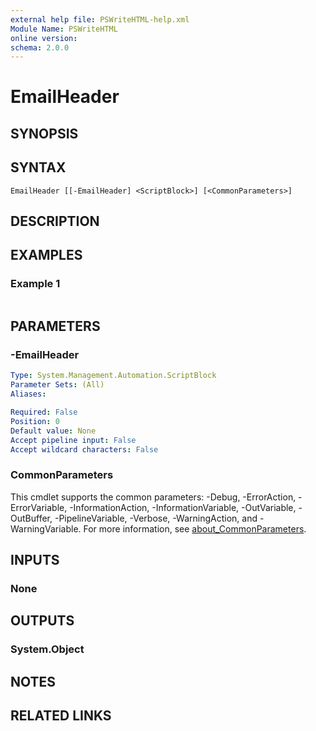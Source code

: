 ```yaml
---
external help file: PSWriteHTML-help.xml
Module Name: PSWriteHTML
online version:
schema: 2.0.0
---
```


# EmailHeader

## SYNOPSIS


## SYNTAX

```
EmailHeader [[-EmailHeader] <ScriptBlock>] [<CommonParameters>]
```

## DESCRIPTION


## EXAMPLES

### Example 1
```powershell

```



## PARAMETERS

### -EmailHeader


```yaml
Type: System.Management.Automation.ScriptBlock
Parameter Sets: (All)
Aliases:

Required: False
Position: 0
Default value: None
Accept pipeline input: False
Accept wildcard characters: False
```

### CommonParameters
This cmdlet supports the common parameters: -Debug, -ErrorAction, -ErrorVariable, -InformationAction, -InformationVariable, -OutVariable, -OutBuffer, -PipelineVariable, -Verbose, -WarningAction, and -WarningVariable. For more information, see [about_CommonParameters](http://go.microsoft.com/fwlink/?LinkID=113216).

## INPUTS

### None

## OUTPUTS

### System.Object
## NOTES

## RELATED LINKS
